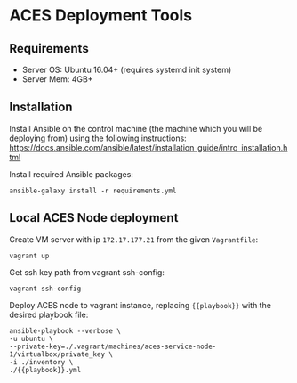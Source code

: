 # ACES Deployment Tools


## Requirements

- Server OS: Ubuntu 16.04+ (requires systemd init system)
- Server Mem: 4GB+


## Installation

Install Ansible on the control machine (the machine which you will be deploying from) 
using the following instructions:
https://docs.ansible.com/ansible/latest/installation_guide/intro_installation.html

Install required Ansible packages:

```
ansible-galaxy install -r requirements.yml
```


## Local ACES Node deployment

Create VM server with ip `172.17.177.21` from the given `Vagrantfile`:

```
vagrant up
```

Get ssh key path from vagrant ssh-config:

```
vagrant ssh-config
```

Deploy ACES node to vagrant instance, replacing `{{playbook}}` with the desired playbook file:

```
ansible-playbook --verbose \
-u ubuntu \
--private-key=./.vagrant/machines/aces-service-node-1/virtualbox/private_key \
-i ./inventory \
./{{playbook}}.yml
```


